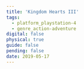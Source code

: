 ```yaml
---
title: 'Kingdom Hearts III'
tags:
  - platform_playstation-4
  - genre_action-adventure
digital: false
physical: true
guide: false
pending: false
date: 2019-05-17
---
```

